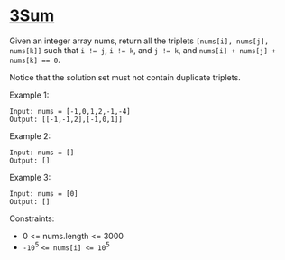 # [3Sum](https://leetcode.com/problems/3sum)

Given an integer array nums, return all the triplets `[nums[i], nums[j], nums[k]]` such that `i != j`, `i != k`, and `j != k`,
and `nums[i] + nums[j] + nums[k] == 0`.

Notice that the solution set must not contain duplicate triplets.

Example 1:
```
Input: nums = [-1,0,1,2,-1,-4]
Output: [[-1,-1,2],[-1,0,1]]
```

Example 2:

```
Input: nums = []
Output: []
```

Example 3:

```
Input: nums = [0]
Output: []
```

Constraints:

* 0 <= nums.length <= 3000
* `-10`<sup>5</sup> `<= nums[i] <= 10`<sup>5</sup>